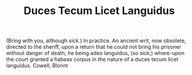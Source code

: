 ---
title: Duces Tecum Licet Languidus
letter: D
permalink: "/definitions/bld-duces-tecum-licet-languidus.html"
body: "(Bring with you, although sick.) In practice. An ancient writ, now obsolete,
  directed to the sheriff, upon a return that he could not bring his prisoner without
  danger of death, he being adeo languidus, (so sick;) where-upon the court granted
  a habeas corpus in the nature of a duces tecum licet languidus. Cowell; Blonnt"
published_at: '2018-07-07'
source: Black's Law Dictionary 2nd Ed (1910)
layout: post
---